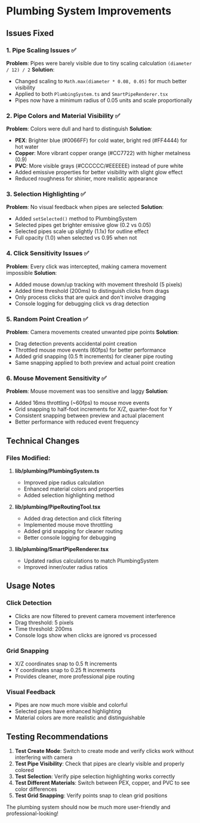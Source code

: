 # Plumbing System Improvements

## Issues Fixed

### 1. Pipe Scaling Issues ✅
**Problem**: Pipes were barely visible due to tiny scaling calculation `(diameter / 12) / 2`
**Solution**: 
- Changed scaling to `Math.max(diameter * 0.08, 0.05)` for much better visibility
- Applied to both `PlumbingSystem.ts` and `SmartPipeRenderer.tsx`
- Pipes now have a minimum radius of 0.05 units and scale proportionally

### 2. Pipe Colors and Material Visibility ✅
**Problem**: Colors were dull and hard to distinguish
**Solution**:
- **PEX**: Brighter blue (#0066FF) for cold water, bright red (#FF4444) for hot water
- **Copper**: More vibrant copper orange (#CC7722) with higher metalness (0.9)
- **PVC**: More visible grays (#CCCCCC/#EEEEEE) instead of pure white
- Added emissive properties for better visibility with slight glow effect
- Reduced roughness for shinier, more realistic appearance

### 3. Selection Highlighting ✅
**Problem**: No visual feedback when pipes are selected
**Solution**:
- Added `setSelected()` method to PlumbingSystem
- Selected pipes get brighter emissive glow (0.2 vs 0.05)
- Selected pipes scale up slightly (1.1x) for outline effect
- Full opacity (1.0) when selected vs 0.95 when not

### 4. Click Sensitivity Issues ✅
**Problem**: Every click was intercepted, making camera movement impossible
**Solution**:
- Added mouse down/up tracking with movement threshold (5 pixels)
- Added time threshold (200ms) to distinguish clicks from drags
- Only process clicks that are quick and don't involve dragging
- Console logging for debugging click vs drag detection

### 5. Random Point Creation ✅
**Problem**: Camera movements created unwanted pipe points
**Solution**:
- Drag detection prevents accidental point creation
- Throttled mouse move events (60fps) for better performance
- Added grid snapping (0.5 ft increments) for cleaner pipe routing
- Same snapping applied to both preview and actual point creation

### 6. Mouse Movement Sensitivity ✅
**Problem**: Mouse movement was too sensitive and laggy
**Solution**:
- Added 16ms throttling (~60fps) to mouse move events
- Grid snapping to half-foot increments for X/Z, quarter-foot for Y
- Consistent snapping between preview and actual placement
- Better performance with reduced event frequency

## Technical Changes

### Files Modified:
1. **lib/plumbing/PlumbingSystem.ts**
   - Improved pipe radius calculation
   - Enhanced material colors and properties
   - Added selection highlighting method

2. **lib/plumbing/PipeRoutingTool.tsx**
   - Added drag detection and click filtering
   - Implemented mouse move throttling
   - Added grid snapping for cleaner routing
   - Better console logging for debugging

3. **lib/plumbing/SmartPipeRenderer.tsx**
   - Updated radius calculations to match PlumbingSystem
   - Improved inner/outer radius ratios

## Usage Notes

### Click Detection
- Clicks are now filtered to prevent camera movement interference
- Drag threshold: 5 pixels
- Time threshold: 200ms
- Console logs show when clicks are ignored vs processed

### Grid Snapping
- X/Z coordinates snap to 0.5 ft increments
- Y coordinates snap to 0.25 ft increments
- Provides cleaner, more professional pipe routing

### Visual Feedback
- Pipes are now much more visible and colorful
- Selected pipes have enhanced highlighting
- Material colors are more realistic and distinguishable

## Testing Recommendations

1. **Test Create Mode**: Switch to create mode and verify clicks work without interfering with camera
2. **Test Pipe Visibility**: Check that pipes are clearly visible and properly colored
3. **Test Selection**: Verify pipe selection highlighting works correctly
4. **Test Different Materials**: Switch between PEX, copper, and PVC to see color differences
5. **Test Grid Snapping**: Verify points snap to clean grid positions

The plumbing system should now be much more user-friendly and professional-looking!
